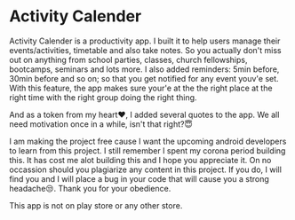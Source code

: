 # Activity Calender
Activity Calender is a productivity app. I built it to help users manage their events/activities, timetable and also take notes. 
So you actually don't miss out on anything from school parties, classes, church fellowships, bootcamps, seminars and lots more.
I also added reminders: 5min before, 30min before and so on; so that you get notified for any event youv'e set. With this feature, 
the app makes sure your'e at the the right place at the right time with the right group doing the right thing.

And as a token from my heart❤️, I added several quotes to the app. We all need motivation once in a while, isn't that right?😇

I am making the project free cause I want the upcoming android developers to learn from this project. I still remember I spent my corona period building this.
It has cost me alot building this and I hope you appreciate it. On no occassion should you plagiarize any content in this project. 
If you do, I will find you and I will place a bug in your code that will cause you a strong headache😒.
Thank you for your obedience.

This app is not on play store or any other store.
